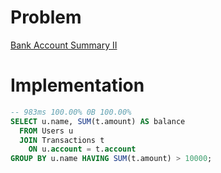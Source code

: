 # Problem

[Bank Account Summary II](https://leetcode.com/problems/bank-account-summary-ii/)

# Implementation

```sql
-- 983ms 100.00% 0B 100.00%
SELECT u.name, SUM(t.amount) AS balance
  FROM Users u
  JOIN Transactions t
    ON u.account = t.account
GROUP BY u.name HAVING SUM(t.amount) > 10000;    
```
